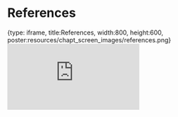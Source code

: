 # References
 
{type: iframe, title:References, width:800, height:600, poster:resources/chapt_screen_images/references.png}
![](https://jhudatascience.org/Reproducibility_in_Cancer_Informatics/no_toc/references.html)
 

 
